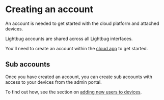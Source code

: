 # Creating an account

An account is needed to get started with the cloud platform and attached devices.

Lightbug accounts are shared across all Lightbug interfaces.

You'll need to create an account within the [cloud app](/apps/cloud/creating-account) to get started.

## Sub accounts

Once you have created an account, you can create sub accounts with access to your devices from the admin portal.

To find out how, see the section on [adding new users to devices](/apps/admin/devices#add-new-user).
